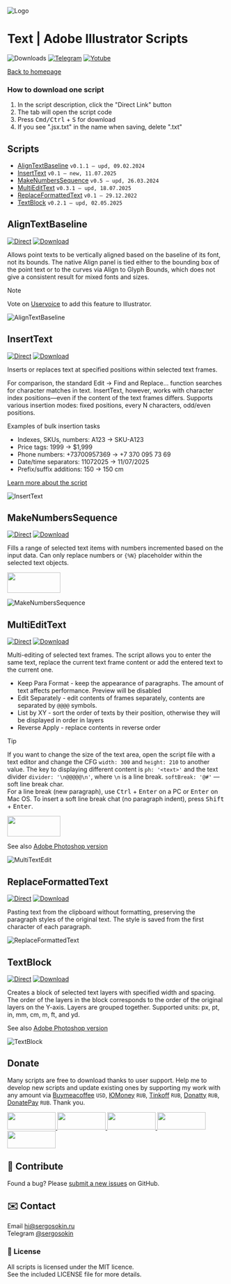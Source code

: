 ![Logo](https://i.ibb.co/mF018gV/emblem.png)

# Text | Adobe Illustrator Scripts

![Downloads](https://img.shields.io/badge/Downloads-120k-27CF7D.svg) [![Telegram](https://img.shields.io/badge/Telegram%20Channel-%40aiscripts-0088CC.svg)](https://t.me/aiscripts) [![Yotube](https://img.shields.io/badge/Youtube-%40SergOsokinArt-FF0000.svg)](https://www.youtube.com/c/SergOsokinArt/videos)

[Back to homepage](../README.md)

### How to download one script 
1. In the script description, click the "Direct Link" button
2. The tab will open the script code
3. Press <kbd>Cmd/Ctrl</kbd> + <kbd>S</kbd> for download
4. If you see ".jsx.txt" in the name when saving, delete ".txt"

## Scripts
* [AlignTextBaseline](https://github.com/creold/illustrator-scripts/blob/master/md/Text.md#aligntextbaseline) `v0.1.1 — upd, 09.02.2024`
* [InsertText](https://github.com/creold/illustrator-scripts/blob/master/md/Text.md#inserttext) `v0.1 — new, 11.07.2025`
* [MakeNumbersSequence](https://github.com/creold/illustrator-scripts/blob/master/md/Text.md#makenumberssequence) `v0.5 — upd, 26.03.2024`
* [MultiEditText](https://github.com/creold/illustrator-scripts/blob/master/md/Text.md#multiedittext) `v0.3.1 — upd, 18.07.2025`
* [ReplaceFormattedText](https://github.com/creold/illustrator-scripts/blob/master/md/Text.md#replaceformattedtext) `v0.1 — 29.12.2022`
* [TextBlock](https://github.com/creold/illustrator-scripts/blob/master/md/Text.md#textblock) `v0.2.1 — upd, 02.05.2025`

## AlignTextBaseline
[![Direct](https://img.shields.io/badge/Direct%20Link-AlignTextBaseline.jsx-FF6900.svg)](https://link.aiscripts.ru/algntxtbl) [![Download](https://img.shields.io/badge/Download%20All-Zip%20archive-0088CC.svg)](https://bit.ly/2M0j95N)

Allows point texts to be vertically aligned based on the baseline of its font, not its bounds. The native Align panel is tied either to the bounding box of the point text or to the curves via Align to Glyph Bounds, which does not give a consistent result for mixed fonts and sizes.

> [!NOTE]   
> Vote on [Uservoice](https://illustrator.uservoice.com/forums/333657-illustrator-desktop-feature-requests/suggestions/43970070-align-text-elements-on-their-baseline) to add this feature to Illustrator.

![AlignTextBaseline](https://i.ibb.co/SVbx89c/Align-Text-Baseline.gif)

## InsertText
[![Direct](https://img.shields.io/badge/Direct%20Link-InsertText.jsx-FF6900.svg)](https://link.aiscripts.ru/insrtxt) [![Download](https://img.shields.io/badge/Download%20All-Zip%20archive-0088CC.svg)](https://bit.ly/2M0j95N)

Inserts or replaces text at specified positions within selected text frames.

For comparison, the standard Edit → Find and Replace… function searches for character matches in text. InsertText, however, works with character index positions—even if the content of the text frames differs. Supports various insertion modes: fixed positions, every N characters, odd/even positions.   

Examples of bulk insertion tasks   

* Indexes, SKUs, numbers: A123 → SKU-A123
* Price tags: 1999 → $1,999
* Phone numbers: +73700957369 → +7 370 095 73 69
* Date/time separators: 11072025 → 11/07/2025
* Prefix/suffix additions: 150 → 150 cm

[Learn more about the script](https://ais.sergosokin.ru/text/insert-text/)

![InsertText](https://i.ibb.co/ZnVGLqY/Insert-Text.gif)

## MakeNumbersSequence
[![Direct](https://img.shields.io/badge/Direct%20Link-MakeNumbersSequence.jsx-FF6900.svg)](https://link.aiscripts.ru/mknumseq) [![Download](https://img.shields.io/badge/Download%20All-Zip%20archive-0088CC.svg)](https://bit.ly/2M0j95N)

Fills a range of selected text items with numbers incremented based on the input data. Can only replace numbers or `{%N}` placeholder within the selected text objects.

<a href="https://youtu.be/02SLTH26sMQ">
  <img width="122" height="47" src="https://i.ibb.co/fqdwXL6/youtube-badge.png">
</a>

![MakeNumbersSequence](https://i.ibb.co/VgqTcKw/Make-Numbers-Sequence.gif)

## MultiEditText
[![Direct](https://img.shields.io/badge/Direct%20Link-MultiEditText.jsx-FF6900.svg)](https://link.aiscripts.ru/metxt) [![Download](https://img.shields.io/badge/Download%20All-Zip%20archive-0088CC.svg)](https://bit.ly/2M0j95N)

Multi-editing of selected text frames. The script allows you to enter the same text, replace the current text frame content or add the entered text to the current one.

* Keep Para Format - keep the appearance of paragraphs. The amount of text affects performance. Preview will be disabled
* Edit Separately - edit contents of frames separately, contents are separated by `@@@@` symbols.
* List by XY - sort the order of texts by their position, otherwise they will be displayed in order in layers
* Reverse Apply - replace contents in reverse order

> [!TIP]   
> If you want to change the size of the text area, open the script file with a text editor and change the CFG `width: 300` and `height: 210` to another value. The key to displaying different content is `ph: '<text>'` and the text divider `divider: '\n@@@@@\n'`, where `\n` is a line break. `softBreak: '@#'` — soft line break char.   
> For a line break (new paragraph), use <kbd>Ctrl</kbd> + <kbd>Enter</kbd> on a PC or <kbd>Enter</kbd> on Mac OS. To insert a soft line break chat (no paragraph indent), press <kbd>Shift</kbd> + <kbd>Enter</kbd>.

<a href="https://youtu.be/PcyT0KmuepI">
  <img width="122" height="47" src="https://i.ibb.co/fqdwXL6/youtube-badge.png">
</a>

See also [Adobe Photoshop version](https://github.com/creold/photoshop-scripts)   

![MultiTextEdit](https://i.ibb.co/58HHRFK/Multi-Edit-Text.gif)

## ReplaceFormattedText
[![Direct](https://img.shields.io/badge/Direct%20Link-ReplaceFormattedText.jsx-FF6900.svg)](https://link.aiscripts.ru/rplcfmtdtxt) [![Download](https://img.shields.io/badge/Download%20All-Zip%20archive-0088CC.svg)](https://bit.ly/2M0j95N)

Pasting text from the clipboard without formatting, preserving the paragraph styles of the original text. The style is saved from the first character of each paragraph.

![ReplaceFormattedText](https://i.ibb.co/LQGmg1W/Replace-Formatted-Text.gif)

## TextBlock
[![Direct](https://img.shields.io/badge/Direct%20Link-TextBlock.jsx-FF6900.svg)](https://link.aiscripts.ru/txtblck) [![Download](https://img.shields.io/badge/Download%20All-Zip%20archive-0088CC.svg)](https://bit.ly/2M0j95N)   

Creates a block of selected text layers with specified width and spacing. The order of the layers in the block corresponds to the order of the original layers on the Y-axis. Layers are grouped together. Supported units: px, pt, in, mm, cm, m, ft, and yd.   

See also [Adobe Photoshop version](https://github.com/creold/photoshop-scripts/blob/master/README.md#textblock)

![TextBlock](https://i.ibb.co/twh4SMH0/Text-Block.gif) 

## Donate
Many scripts are free to download thanks to user support. Help me to develop new scripts and update existing ones by supporting my work with any amount via [Buymeacoffee] `USD`, [ЮMoney] `RUB`, [Tinkoff] `RUB`, [Donatty] `RUB`, [DonatePay] `RUB`. Thank you.

[Buymeacoffee]: https://www.buymeacoffee.com/aiscripts
[ЮMoney]: https://yoomoney.ru/to/410011149615582
[Tinkoff]: https://www.tinkoff.ru/rm/osokin.sergey127/SN67U9405/
[Donatty]: https://donatty.com/sergosokin
[DonatePay]: https://new.donatepay.ru/@osokin

<a href="https://www.buymeacoffee.com/aiscripts">
  <img width="111" height="40" src="https://i.ibb.co/0ssTJQ1/bmc-badge.png">
</a>

<a href="https://www.tinkoff.ru/rm/osokin.sergey127/SN67U9405/">
  <img width="111" height="40" src="https://i.ibb.co/hRsbYnM/tinkoff-badge.png">
</a>

<a href="https://yoomoney.ru/to/410011149615582">
  <img width="111" height="40" src="https://i.ibb.co/wwrYWJ5/yoomoney-badge.png">
</a>

<a href="https://donatty.com/sergosokin">
  <img width="111" height="40" src="https://i.ibb.co/s61FGCn/donatty-badge.png">
</a>

<a href="https://new.donatepay.ru/@osokin">
  <img width="111" height="40" src="https://i.ibb.co/0KJ94ND/donatepay-badge.png">
</a>

## 🤝 Contribute

Found a bug? Please [submit a new issues](https://github.com/creold/illustrator-scripts/issues) on GitHub.

## ✉️ Contact
Email <hi@sergosokin.ru>  
Telegram [@sergosokin](https://t.me/sergosokin)

### 📝 License

All scripts is licensed under the MIT licence.  
See the included LICENSE file for more details.